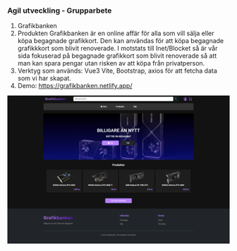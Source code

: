 ### Agil utveckling - Grupparbete

1. Grafikbanken
2. Produkten Grafikbanken är en online affär för alla som vill sälja eller köpa begagnade grafikkort. Den kan användas för att köpa begagnade grafikkkort som blivit renoverade. I motstats till Inet/Blocket så är vår sida fokuserad på begagnade grafikkort som blivit renoverade så att man kan spara pengar utan risken av att köpa från privatperson.
3. Verktyg som används: Vue3 Vite, Bootstrap, axios för att fetcha data som vi har skapat.
4. Demo: https://grafikbanken.netlify.app/
<img src="https://github.com/kayn85/kayn85/blob/main/grafikbanken-screenshot.png">
